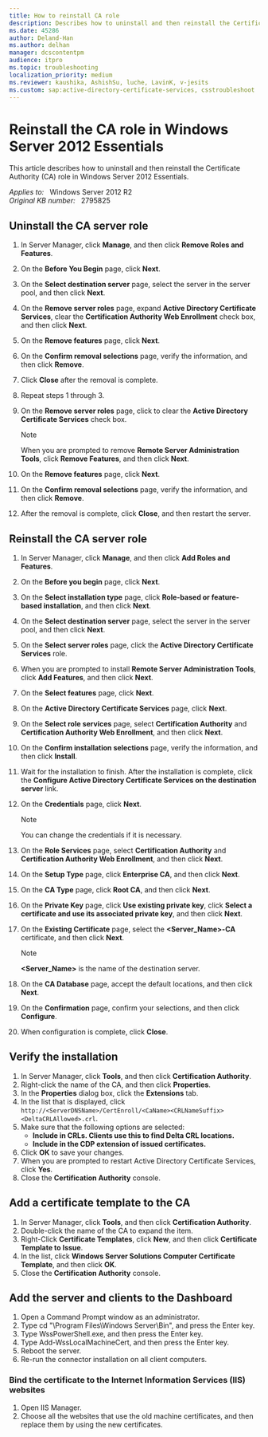 ```yaml
---
title: How to reinstall CA role
description: Describes how to uninstall and then reinstall the Certificate Authority (CA) role in Windows Server 2012 Essentials.
ms.date: 45286
author: Deland-Han
ms.author: delhan
manager: dcscontentpm
audience: itpro
ms.topic: troubleshooting
localization_priority: medium
ms.reviewer: kaushika, AshishSu, luche, LavinK, v-jesits
ms.custom: sap:active-directory-certificate-services, csstroubleshoot
---
```

# Reinstall the CA role in Windows Server 2012 Essentials

This article describes how to uninstall and then reinstall the Certificate Authority (CA) role in Windows Server 2012 Essentials.

_Applies to:_ &nbsp; Windows Server 2012 R2  
_Original KB number:_ &nbsp; 2795825

## Uninstall the CA server role

1. In Server Manager, click **Manage**, and then click **Remove Roles and Features**.
2. On the **Before You Begin** page, click **Next**.
3. On the **Select destination server** page, select the server in the server pool, and then click **Next**.
4. On the **Remove server roles** page, expand **Active Directory Certificate Services**, clear the **Certification Authority Web Enrollment** check box, and then click **Next**.
5. On the **Remove features** page, click **Next**.
6. On the **Confirm removal selections** page, verify the information, and then click **Remove**.
7. Click **Close** after the removal is complete.
8. Repeat steps 1 through 3.
9. On the **Remove server roles** page, click to clear the **Active Directory Certificate Services** check box.

    > [!NOTE]
    > When you are prompted to remove **Remote Server Administration Tools**, click **Remove Features**, and then click **Next**.
10. On the **Remove features** page, click **Next**.
11. On the **Confirm removal selections** page, verify the information, and then click **Remove**.
12. After the removal is complete, click **Close**, and then restart the server.

## Reinstall the CA server role

1. In Server Manager, click **Manage**, and then click **Add Roles and Features**.
2. On the **Before you begin** page, click **Next**.
3. On the **Select installation type** page, click **Role-based or feature-based installation**, and then click **Next**.
4. On the **Select destination server** page, select the server in the server pool, and then click **Next**.
5. On the **Select server roles** page, click the **Active Directory Certificate Services** role.
6. When you are prompted to install **Remote Server Administration Tools**, click **Add Features**, and then click **Next**.
7. On the **Select features** page, click **Next**.
8. On the **Active Directory Certificate Services** page, click **Next**.
9. On the **Select role services** page, select **Certification Authority** and **Certification Authority Web Enrollment**, and then click **Next**.
10. On the **Confirm installation selections** page, verify the information, and then click **Install**.
11. Wait for the installation to finish. After the installation is complete, click the **Configure Active Directory Certificate Services on the destination server** link.
12. On the **Credentials** page, click **Next**.

    > [!NOTE]
    > You can change the credentials if it is necessary.
13. On the **Role Services** page, select **Certification Authority** and **Certification Authority Web Enrollment**, and then click **Next**.
14. On the **Setup Type** page, click **Enterprise CA**, and then click **Next**.
15. On the **CA Type** page, click **Root CA**, and then click **Next**.
16. On the **Private Key** page, click **Use existing private key**, click **Select a certificate and use its associated private key**, and then click **Next**.
17. On the **Existing Certificate** page, select the **\<Server_Name>-CA** certificate, and then click **Next**.

    > [!NOTE]
    > **\<Server_Name>** is the name of the destination server.
18. On the **CA Database** page, accept the default locations, and then click **Next**.
19. On the **Confirmation** page, confirm your selections, and then click **Configure**.
20. When configuration is complete, click **Close**.

## Verify the installation

1. In Server Manager, click **Tools**, and then click **Certification Authority**.
2. Right-click the name of the CA, and then click **Properties**.
3. In the **Properties** dialog box, click the **Extensions** tab.
4. In the list that is displayed, click `http://<ServerDNSName>/CertEnroll/<CaName><CRLNameSuffix><DeltaCRLAllowed>.crl`.
5. Make sure that the following options are selected:
   - **Include in CRLs. Clients use this to find Delta CRL locations.**  
   - **Include in the CDP extension of issued certificates.**  
6. Click **OK** to save your changes.
7. When you are prompted to restart Active Directory Certificate Services, click **Yes**.
8. Close the **Certification Authority** console.

## Add a certificate template to the CA

1. In Server Manager, click **Tools**, and then click **Certification Authority**.
2. Double-click the name of the CA to expand the item.
3. Right-Click **Certificate Templates**, click **New**, and then click **Certificate Template to Issue**.
4. In the list, click **Windows Server Solutions Computer Certificate Template**, and then click **OK**.
5. Close the **Certification Authority**  console.

## Add the server and clients to the Dashboard

1. Open a Command Prompt window as an administrator.
2. Type cd "\Program Files\Windows Server\Bin", and press the Enter key.
3. Type WssPowerShell.exe, and then press the Enter key.
4. Type Add-WssLocalMachineCert, and then press the Enter key.
5. Reboot the server.
6. Re-run the connector installation on all client computers.

### Bind the certificate to the Internet Information Services (IIS) websites

1. Open IIS Manager.
2. Choose all the websites that use the old machine certificates, and then replace them by using the new certificates.
